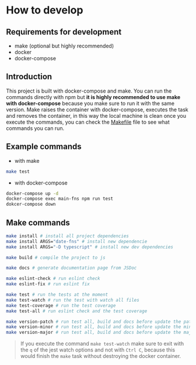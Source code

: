 # How to develop

## Requirements for development

- make (optional but highly recommended)
- docker
- docker-compose

## Introduction

This project is built with docker-compose and make. You can run the commands directly with npm but **it is highly recommended to use make with docker-compose** because you make sure to run it with the same version. Make raises the container with docker-compose, executes the task and removes the container, in this way the local machine is clean once you execute the commands, you can check the [Makefile](../Makefile) file to see what commands you can run.

## Example commands

- with make

```sh
make test
```

- with docker-compose

```sh
docker-compose up -d
docker-compose exec main-fns npm run test
dokcer-compose down
```

## Make commands

```sh
make install # install all project dependencies
make install ARGS="date-fns" # install new dependencie
make install ARGS="-D typescript" # install new dev dependencies
```

```sh
make build # compile the project to js
```

```sh
make docs # generate documentation page from JSDoc
```

```sh
make eslint-check # run eslint check
make eslint-fix # run eslint fix
```

```sh
make test # run the tests at the moment
make test-watch # run the test with watch all files
make test-coverage # run the test coverage
make test-all # run eslint check and the test coverage
```

```sh
make version-patch # run test all, build and docs before update the patch version
make version-minor # run test all, build and docs before update the minor version
make version-major # run test all, build and docs before update the major version
```

> If you execute the command `make test-watch` make sure to exit with the `q` of the jest watch options and not with `Ctrl C`, because this would finish the `make` task without destroying the docker container.
